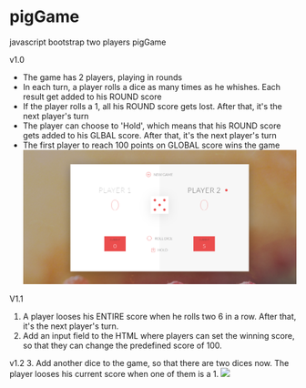 # pigGame
javascript bootstrap two players pigGame

v1.0

- The game has 2 players, playing in rounds
- In each turn, a player rolls a dice as many times as he whishes. Each result get added to his ROUND score
- If the player rolls a 1, all his ROUND score gets lost. After that, it's the next player's turn
- The player can choose to 'Hold', which means that his ROUND score gets added to his GLBAL score. After that, it's the next player's turn
- The first player to reach 100 points on GLOBAL score wins the game
![](screenshots/pigGamev1.0.PNG)


V1.1
1. A player looses his ENTIRE score when he rolls two 6 in a row. After that, it's the next player's turn. 
2. Add an input field to the HTML where players can set the winning score, so that they can change the predefined score of 100. 

v1.2
3. Add another dice to the game, so that there are two dices now. The player looses his current score when one of them is a 1. 
![](screenshots/pigGamev1.1.PNG)